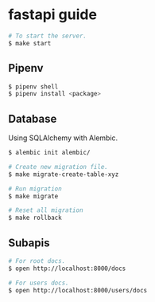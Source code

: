 # fastapi guide

```bash
# To start the server.
$ make start
```

## Pipenv

```bash
$ pipenv shell
$ pipenv install <package>
```

## Database

Using SQLAlchemy with Alembic.

```bash
$ alembic init alembic/

# Create new migration file.
$ make migrate-create-table-xyz

# Run migration
$ make migrate

# Reset all migration
$ make rollback
```

## Subapis

```bash
# For root docs.
$ open http://localhost:8000/docs

# For users docs.
$ open http://localhost:8000/users/docs
```
